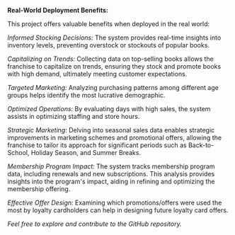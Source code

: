**Real-World Deployment Benefits:**

This project offers valuable benefits when deployed in the real world:

*Informed Stocking Decisions:*
The system provides real-time insights into inventory levels, preventing overstock or stockouts of popular books.

*Capitalizing on Trends:*
Collecting data on top-selling books allows the franchise to capitalize on trends, ensuring they stock and promote books with high demand, ultimately meeting customer expectations.

*Targeted Marketing:*
Analyzing purchasing patterns among different age groups helps identify the most lucrative demographic.

*Optimized Operations:*
By evaluating days with high sales, the system assists in optimizing staffing and store hours.

*Strategic Marketing:*
Delving into seasonal sales data enables strategic improvements in marketing schemes and promotional offers, allowing the franchise to tailor its approach for significant periods such as Back-to-School, Holiday Season, and Summer Breaks.

*Membership Program Impact:*
The system tracks membership program data, including renewals and new subscriptions. This analysis provides insights into the program's impact, aiding in refining and optimizing the membership offering.

*Effective Offer Design:*
Examining which promotions/offers were used the most by loyalty cardholders can help in designing future loyalty card offers.

*Feel free to explore and contribute to the GitHub repository.*
